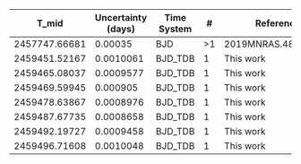 |T_mid        |Uncertainty (days)|Time System|#  |Reference                             |
|-------------|------------------|-----------|---|--------------------------------------|
|2457747.66681|0.00035           |BJD        |>1 |2019MNRAS.485.5790T                   |
|2459451.52167|0.0010061         |BJD_TDB    |1  |This work                             |
|2459465.08037|0.0009577         |BJD_TDB    |1  |This work                             |
|2459469.59945|0.000905          |BJD_TDB    |1  |This work                             |
|2459478.63867|0.0008976         |BJD_TDB    |1  |This work                             |
|2459487.67735|0.0008658         |BJD_TDB    |1  |This work                             |
|2459492.19727|0.0009458         |BJD_TDB    |1  |This work                             |
|2459496.71608|0.0010048         |BJD_TDB    |1  |This work                             |
